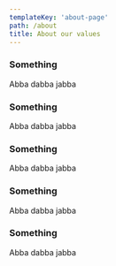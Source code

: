 ```yaml
---
templateKey: 'about-page'
path: /about
title: About our values
---
```

### Something
Abba dabba jabba

### Something
Abba dabba jabba

### Something
Abba dabba jabba

### Something
Abba dabba jabba

### Something
Abba dabba jabba
